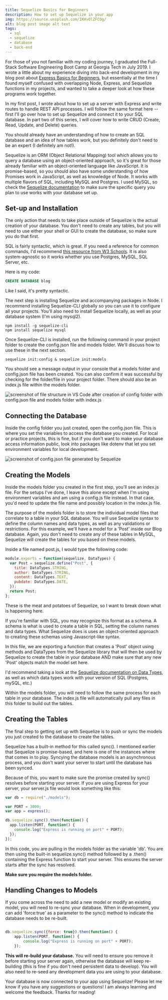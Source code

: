 ```yaml
---
title: Sequelize Basics for Beginners
description: How to set up Sequelize in your app
img: https://source.unsplash.com/IKHvOlZFCOg/
alt: blog post image alt text
tags:
  - sql
  - sequelize
  - database
  - back-end
---
```


For those of you not familiar with my coding journey, I graduated the Full-Stack Software Engineering Boot Camp at Georgia Tech in July 2019. I wrote a little about my experience diving into back-end development in my blog post about [Express Basics for Beginners](https://dev.to/ceceliacreates/express-basics-for-beginners-3e00), but essentially at the time I found myself confused with overlapping Node, Express, and Sequelize functions in my projects, and wanted to take a deeper look at how these programs work together.

In my first post, I wrote about how to set up a server with Express and write routes to handle REST API processes. I will follow the same format here -- first I'll go over how to set up Sequelize and connect it to your SQL database. In part two of this series, I will cover how to write CRUD (Create, Read, Update, and Delete) queries.

You should already have an understanding of how to create an SQL database and an idea of how tables work, but you definitely don't need to be an expert (I definitely am not!).

Sequelize is an ORM (Object Relational Mapping) tool which allows you to query a database using an object-oriented approach, so it's great for those already familiar with an object-oriented language like JavaScript. It is promise-based, so you should also have some understanding of how Promises work in JavaScript, as well as knowledge of Node. It works with multiple flavors of SQL, including MySQL and Postgres. I used MySQL, so check the [Sequelize documentation](http://docs.sequelizejs.com/) to make sure the specific query you plan to use works with your database set up.

## Set-up and Installation

The only action that needs to take place outside of Sequelize is the actual creation of your database. You don't need to create any tables, but you will need to use either your shell or GUI to create the database, so make sure you do that first.

SQL is fairly syntactic, which is great. If you need a reference for common commands, I'd recommend [this resource from W3 Schools](https://www.w3schools.com/sql/sql_ref_keywords.asp). It is also system-agnostic so it works whether you use Postgres, MySQL, SQL Server, etc.

Here is my code:

```sql
CREATE DATABASE blog
```

Like I said, it's pretty syntactic.

The next step is installing Sequelize and accompanying packages in Node. I recommend installing Sequelize-CLI globally so you can use it to configure all your projects. You'll also need to install Sequelize locally, as well as your database system (I'm using mysql2).

```node
npm install -g sequelize-cli
npm install sequelize mysql
```

Once Sequelize-CLI is installed, run the following command in your project folder to create the config.json file and models folder. We'll discuss how to use these in the next section.

```node
sequelize init:config & sequelize init:models
```

You should see a message output in your console that a models folder and config.json file has been created. You can also confirm it was successful by checking for the folder/file in your project folder. There should also be an index.js file within the models folder.

![screenshot of file structure in VS Code after creation of config folder with config.json file and models folder with index.js](https://thepracticaldev.s3.amazonaws.com/i/g2rn733zyih4hvlkkjc8.PNG)

## Connecting the Database

Inside the config folder you just created, open the config.json file. This is where you set the variables to access the database you created. For local or practice projects, this is fine, but if you don't want to make your database access information public, look into packages like dotenv that let you set environment variables for local development.

![screenshot of config.json file generated by Sequelize](https://thepracticaldev.s3.amazonaws.com/i/jmzsmcaicu56clyfy2ct.PNG)

## Creating the Models

Inside the models folder you created in the first step, you'll see an index.js file. For the setups I've done, I leave this alone except when I'm using environment variables and am using a config.js file instead. In that case, you'd need to update the file name and possibly location in the index.js file.

The purpose of the models folder is to store the individual model files that correlate to a table in your SQL database. You will use Sequelize syntax to define the column names and data types, as well as any validations or restrictions. For this example, we'll have a model for a 'Post' inside our Blog database. Again, you don't need to create any of these tables in MySQL, Sequelize will create the tables for you based on these models.

Inside a file named post.js, I would type the following code:

```javascript
module.exports = function(sequelize, DataTypes) {
  var Post = sequelize.define("Post", {
    title: DataTypes.STRING,
    author: DataTypes.STRING,
    content: DataTypes.TEXT,
    pubdate: DataTypes.DATE,
  });
  return Post;
};
```

These is the meat and potatoes of Sequelize, so I want to break down what is happening here.

If you're familiar with SQL, you may recognize this format as a schema. A schema is what is used to create a table in SQL, setting the column names and data types. What Sequelize does is uses an object-oriented approach to creating these schemas using Javascript-like syntax.

In this file, we are exporting a function that creates a 'Post' object using methods and DataTypes from the Sequelize library that will then be used by Sequelize to create the table in your database AND make sure that any new 'Post' objects match the model set here.

I'd recommend taking a look at the [Sequelize documentation on Data Types](https://sequelize.org/master/manual/data-types.html), as well as which data types work with your version of SQL (Postgres, mySQL, etc.)

Within the models folder, you will need to follow the same process for each table in your database. The index.js file will automatically pull any files in this folder to build out the tables.

## Creating the Tables

The final step to getting set up with Sequelize is to push or sync the models you just created to the database to create the tables.

Sequelize has a built-in method for this called sync(). I mentioned earlier that Sequelize is promise-based, and here is one of the instances where that comes in to play. Syncying the database models is an asynchronous process, and you don't want your server to start until the database has been synced.

Because of this, you want to make sure the promise created by sync() resolves before starting your server. If you are using Express for your server, your server.js file would look something like this:

```javascript
var db = require("./models");

var PORT = 3000;
var app = express();

db.sequelize.sync().then(function() {
  app.listen(PORT, function() {
    console.log("Express is running on port" + PORT);
  });
});
```

In this code, you are pulling in the models folder as the variable 'db'. You are then using the built-in sequelize.sync() method followed by a .then() containing the Express function to start your server. This ensures the server starts after the sync has resolved.

**Make sure you require the models folder.**

## Handling Changes to Models

If you come across the need to add a new model or modify an existing model, you will need to re-sync your database. When in development, you can add 'force:true' as a parameter to the sync() method to indicate the database needs to be re-built.

```javascript

db.sequelize.sync({force: true}).then(function() {
    app.listen(PORT, function() {
        console.log("Express is running on port" + PORT);
    });

```

**This will re-build your database.** You will need to ensure you remove it before starting your server again, otherwise the database will keep re-building (this is fine if you don't need persistent data to develop). You will also need to re-seed any development data you are using to your database.

Your database is now connected to your app using Sequelize! Please let me know if you have any suggestions or questions! I am always learning and welcome the feedback. Thanks for reading!
